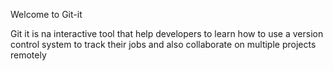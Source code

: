 Welcome to Git-it

Git it is na interactive tool that help developers to learn how to use a version control system to track their jobs and also collaborate on multiple projects remotely
